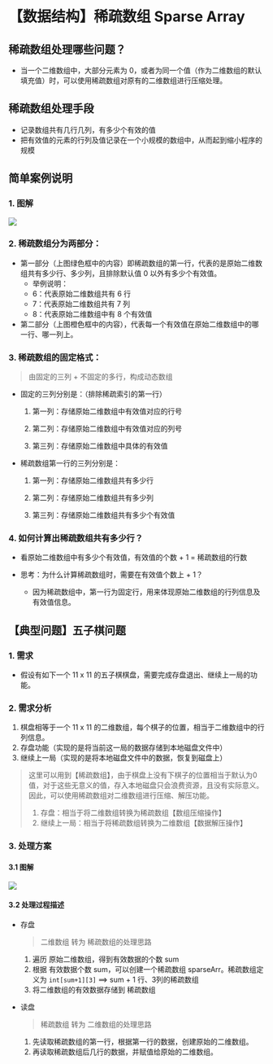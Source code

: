 # 【数据结构】稀疏数组 Sparse Array

## 稀疏数组处理哪些问题？

- 当一个二维数组中，大部分元素为 0，或者为同一个值（作为二维数组的默认填充值）时，可以使用稀疏数组对原有的二维数组进行压缩处理。

## 稀疏数组处理手段

- 记录数组共有几行几列，有多少个有效的值
- 把有效值的元素的行列及值记录在一个小规模的数组中，从而起到缩小程序的规模

## 简单案例说明

### 1.  图解

![](http://witty-hamster.gitee.io/draw-bed/数据结构与算法/【数据结构】二维数组转为稀疏数组简单案例.png)

### 2.  稀疏数组分为两部分：

- 第一部分（上图绿色框中的内容）即稀疏数组的第一行，代表的是原始二维数组共有多少行、多少列，且排除默认值 0 以外有多少个有效值。
  -  举例说明：
    - 6：代表原始二维数组共有 6 行
    - 7：代表原始二维数组共有 7 列
    - 8：代表原始二维数组中有 8 个有效值
- 第二部分（上图橙色框中的内容），代表每一个有效值在原始二维数组中的哪一行、哪一列上。

### 3.  稀疏数组的固定格式：

> 由固定的三列 + 不固定的多行，构成动态数组

- 固定的三列分别是：（排除稀疏索引的第一行）

  1. 第一列：存储原始二维数组中有效值对应的行号

  2. 第二列：存储原始二维数组中有效值对应的列号

  3. 第三列：存储原始二维数组中具体的有效值

- 稀疏数组第一行的三列分别是：

  1. 第一列：存储原始二维数组共有多少行

  2. 第二列：存储原始二维数组共有多少列

  3. 第三列：存储原始二维数组共有多少个有效值

### 4.  如何计算出稀疏数组共有多少行？

- 看原始二维数组中有多少个有效值，有效值的个数 + 1 = 稀疏数组的行数

- 思考：为什么计算稀疏数组时，需要在有效值个数上 + 1？
  -  因为稀疏数组中，第一行为固定行，用来体现原始二维数组的行列信息及有效值信息。

## 【典型问题】五子棋问题

### 1. 需求

- 假设有如下一个 11 x 11 的五子棋棋盘，需要完成存盘退出、继续上一局的功能。

### 2. 需求分析

1. 棋盘相等于一个 11 x 11 的二维数组，每个棋子的位置，相当于二维数组中的行列信息。
2. 存盘功能（实现的是将当前这一局的数据存储到本地磁盘文件中）
3. 继续上一局（实现的是将本地磁盘文件中的数据，恢复到磁盘上）

> 这里可以用到【稀疏数组】，由于棋盘上没有下棋子的位置相当于默认为0值，对于这些无意义的值，存入本地磁盘只会浪费资源，且没有实际意义。因此，可以使用稀疏数组对二维数组进行压缩、解压功能。
>
> 1. 存盘：相当于将二维数组转换为稀疏数组【数组压缩操作】
> 2. 继续上一局：相当于将稀疏数组转换为二维数组【数据解压操作】

### 3. 处理方案

#### 3.1 图解

![](http://witty-hamster.gitee.io/draw-bed/数据结构与算法/【数据结构】稀疏数组处理五子棋问题.png)

#### 3.2 处理过程描述

- 存盘

  > 二维数组 转为 稀疏数组的处理思路

  1. 遍历 原始二维数组，得到有效数据的个数 sum
  2. 根据 有效数据个数 sum，可以创建一个稀疏数组 sparseArr。稀疏数组定义为 `int[sum+1][3]` ==> sum + 1 行、3列的稀疏数组
  3. 将二维数组的有效数据存储到 稀疏数组

- 读盘

  > 稀疏数组 转为 二维数组的处理思路

  1. 先读取稀疏数组的第一行，根据第一行的数据，创建原始的二维数组。
  2. 再读取稀疏数组后几行的数据，并赋值给原始的二维数组。



